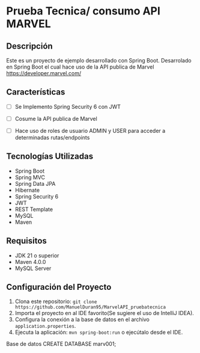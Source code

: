 # Prueba Tecnica/ consumo API MARVEL

## Descripción

Este es un proyecto de ejemplo desarrollado con Spring Boot. Desarrolado en Spring Boot
el cual hace uso de la API publica de Marvel https://developer.marvel.com/

## Características
- [ ] Se Implemento Spring Security 6 con JWT 
- [ ] Cosume la API publica de Marvel
- [ ] Hace uso de roles de usuario ADMIN y USER para acceder a determinadas rutas/endpoints



## Tecnologías Utilizadas
- Spring Boot
- Spring MVC
- Spring Data JPA
- Hibernate
- Spring Security 6
- JWT
- REST Template
- MySQL
- Maven

## Requisitos
- JDK 21 o superior
- Maven 4.0.0 
- MySQL Server 

## Configuración del Proyecto
1. Clona este repositorio: `git clone https://github.com/ManuelDuran95/MarvelAPI_pruebatecnica`
2. Importa el proyecto en al IDE favorito(Se sugiere el uso de IntelliJ IDEA).
3. Configura la conexión a la base de datos en el archivo `application.properties`.
4. Ejecuta la aplicación: `mvn spring-boot:run` o ejecútalo desde el IDE.



Base de datos
CREATE DATABASE marv001;


